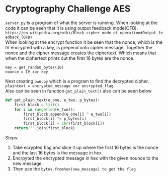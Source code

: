 # Cryptography Challenge AES

`server.py` is a program of what the server is running.
When looking at the code it can be seen that it is using output feedback mode(OFB).\
`https://en.wikipedia.org/wiki/Block_cipher_mode_of_operation#Output_feedback_(OFB)`\
When looking at the encrypt function it be seen that the nonce, which is the IV encrypted with a key, is prepend onto cipher message. Together the nonce and the cipher message creates the ciphertext. Which means that when the ciphertext prints out the first 16 bytes are the nonce. 

`key = get_random_bytes(16)`\
`nounce = IV xor key`

Next creating `pwn.py` which is a program to find the decrypted cipher.\
`plaintext = encrypted_message xor encrypted_flag`\
Also can be seen in function `get_plain_text()` also can be seen below

``` python
def get_plain_text(e_one, e_two, p_bytes):
    first_block = list()
    for i in range(len(e_two)):
        first_block.append(e_one[i] ^ e_two[i])
        first_block[i] ^= p_bytes[i]
        first_block[i] = chr(first_block[i])
    return "".join(first_block)
```
Steps:
1. Take ecrypted flag and slice it up where the first 16 bytes is the nonce and the last 16 bytes is the message in hex.
2. Encrpyted the encrypted message in hex with the given nounce to the new message.
3. Then use the `bytes.fromhex(new_message) to get the flag`

